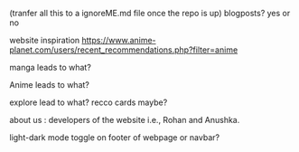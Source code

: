 
(tranfer all this to a ignoreME.md file once the repo is up)
blogposts? yes or no

website inspiration
https://www.anime-planet.com/users/recent_recommendations.php?filter=anime

manga leads to what?

Anime leads to what?

explore lead to what? recco cards maybe?

about us : developers of the website i.e., Rohan and Anushka.

light-dark mode toggle on footer of webpage or navbar?